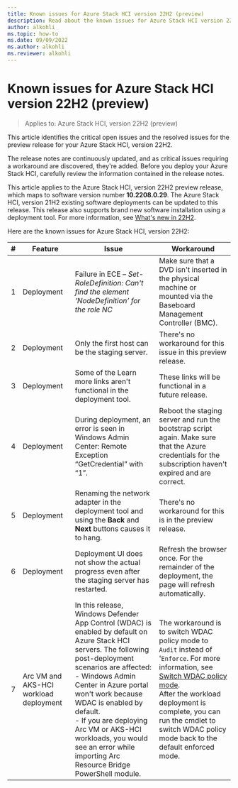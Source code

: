 ```yaml
---
title: Known issues for Azure Stack HCI version 22H2 (preview)
description: Read about the known issues for Azure Stack HCI version 22H2 (preview)
author: alkohli
ms.topic: how-to
ms.date: 09/09/2022
ms.author: alkohli
ms.reviewer: alkohli
---
```


# Known issues for Azure Stack HCI version 22H2 (preview)

> Applies to: Azure Stack HCI, version 22H2 (preview)

This article identifies the critical open issues and the resolved issues for the preview release for your Azure Stack HCI, version 22H2. 

The release notes are continuously updated, and as critical issues requiring a workaround are discovered, they're added. Before you deploy your Azure Stack HCI, carefully review the information contained in the release notes.

This article applies to the Azure Stack HCI, version 22H2 preview release, which maps to software version number **10.2208.0.29**. The Azure Stack HCI, version 21H2 existing software deployments can be updated to this release. This release also supports brand new software installation using a deployment tool. For more information, see [What's new in 22H2](whats-new.md).

Here are the known issues for Azure Stack HCI, version 22H2:

|#|Feature|Issue|Workaround|
|-|------|------|----------|
|1|Deployment |Failure in ECE – *Set-RoleDefinition: Can't find the element ‘NodeDefinition’ for the role NC*|Make sure that a DVD isn't inserted in the physical machine or mounted via the Baseboard Management Controller (BMC).|
|2|Deployment |Only the first host can be the staging server.|There's no workaround for this issue in this preview release.|
|3|Deployment |Some of the Learn more links aren't functional in the deployment tool.|These links will be functional in a future release.|
|4|Deployment |During deployment, an error is seen in Windows Admin Center: Remote Exception “GetCredential” with “1”.|Reboot the staging server and run the bootstrap script again. Make sure that the Azure credentials for the subscription haven't expired and are correct.|
|5|Deployment |Renaming the network adapter in the deployment tool and using the **Back** and **Next** buttons causes it to hang.|There's no workaround for this is in the preview release.|
|6|Deployment |Deployment UI does not show the actual progress even after the staging server has restarted. |Refresh the browser once. For the remainder of the deployment, the page will refresh automatically.|
|7|Arc VM and AKS-HCI workload deployment |In this release, Windows Defender App Control (WDAC) is enabled by default on Azure Stack HCI servers. The following post-deployment scenarios are affected: <br>- Windows Admin Center in Azure portal won't work because WDAC is enabled by default.  <br>- If you are deploying Arc VM or AKS-HCI workloads, you would see an error while importing Arc Resource Bridge PowerShell module. |The workaround is to switch WDAC policy mode to `Audit` instead of '`Enforce`. For more information, see [Switch WDAC policy mode](./concepts/security-windows-defender-application-control.md). <br> After the workload deployment is complete, you can run the cmdlet to switch WDAC policy mode back to the default enforced mode.|